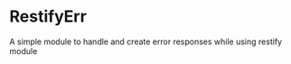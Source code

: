 RestifyErr
==========

A simple module to handle and create error responses while using restify module

